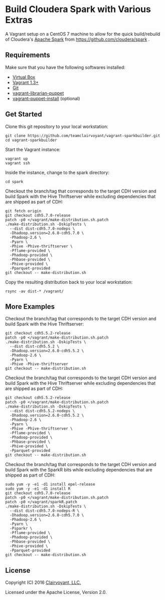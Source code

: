 # Build Cloudera Spark with Various Extras

A Vagrant setup on a CentOS 7 machine to allow for the quick build/rebuild of Cloudera's [Apache Spark](https://spark.apache.org/) from https://github.com/cloudera/spark .

## Requirements

Make sure that you have the following softwares installed:

- [Virtual Box](https://www.virtualbox.org/wiki/Downloads)
- [Vagrant 1.3+](http://www.vagrantup.com/downloads.html)
- [Git](http://git-scm.com/downloads)
- [vagrant-librarian-puppet](https://github.com/voxpupuli/vagrant-librarian-puppet)
- [vagrant-puppet-install](https://github.com/petems/vagrant-puppet-install) (optional)

## Get Started

Clone this git repository to your local workstation:
```
git clone https://github.com/teamclairvoyant/vagrant-sparkbuilder.git
cd vagrant-sparkbuilder
```

Start the Vagrant instance:
```
vagrant up
vagrant ssh
```

Inside the instance, change to the spark directory:
```
cd spark
```

Checkout the branch/tag that corresponds to the target CDH version and build Spark with the Hive Thriftserver while excluding dependencies that are shipped as part of CDH:
```
git fetch origin
git checkout cdh5.7.0-release
patch -p0 </vagrant/make-distribution.sh.patch
./make-distribution.sh -DskipTests \
  --dist dist-cdh5.7.0-nodeps \
  -Dhadoop.version=2.6.0-cdh5.7.0 \
  -Phadoop-2.6 \
  -Pyarn \
  -Phive -Phive-thriftserver \
  -Pflume-provided \
  -Phadoop-provided \
  -Phbase-provided \
  -Phive-provided \
  -Pparquet-provided
git checkout -- make-distribution.sh
```

Copy the resulting distribution back to your local workstation:
```
rsync -av dist-* /vagrant/
```

## More Examples

Checkout the branch/tag that corresponds to the target CDH version and build Spark with the Hive Thriftserver:
```
git checkout cdh5.5.2-release
patch -p0 </vagrant/make-distribution.sh.patch
./make-distribution.sh -DskipTests \
  --dist dist-cdh5.5.2 \
  -Dhadoop.version=2.6.0-cdh5.5.2 \
  -Phadoop-2.6 \
  -Pyarn \
  -Phive -Phive-thriftserver
git checkout -- make-distribution.sh
```

Checkout the branch/tag that corresponds to the target CDH version and build Spark with the Hive Thriftserver while excluding dependencies that are shipped as part of CDH:
```
git checkout cdh5.5.2-release
patch -p0 </vagrant/make-distribution.sh.patch
./make-distribution.sh -DskipTests \
  --dist dist-cdh5.5.2-nodeps \
  -Dhadoop.version=2.6.0-cdh5.5.2 \
  -Phadoop-2.6 \
  -Pyarn \
  -Phive -Phive-thriftserver \
  -Pflume-provided \
  -Phadoop-provided \
  -Phbase-provided \
  -Phive-provided \
  -Pparquet-provided
git checkout -- make-distribution.sh
```

Checkout the branch/tag that corresponds to the target CDH version and build Spark with the SparkR bits while excluding dependencies that are shipped as part of CDH:
```
sudo yum -y -e1 -d1 install epel-release
sudo yum -y -e1 -d1 install R
git checkout cdh5.7.0-release
patch -p0 </vagrant/make-distribution.sh.patch
patch -p0 </vagrant/sparkR.patch
./make-distribution.sh -DskipTests \
  --dist dist-cdh5.7.0-nodeps-R \
  -Dhadoop.version=2.6.0-cdh5.7.0 \
  -Phadoop-2.6 \
  -Pyarn \
  -Psparkr \
  -Pflume-provided \
  -Phadoop-provided \
  -Phbase-provided \
  -Phive-provided \
  -Pparquet-provided
git checkout -- make-distribution.sh
```

## License
Copyright (C) 2016 [Clairvoyant, LLC.](http://clairvoyantsoft.com/)

Licensed under the Apache License, Version 2.0.
